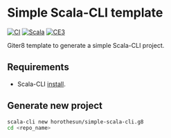 # Simple Scala-CLI template

[![CI](https://github.com/horothesun/simple-scala-cli.g8/actions/workflows/ci.yml/badge.svg)](https://github.com/horothesun/simple-scala-cli.g8/actions/workflows/ci.yml)
[![Scala](https://img.shields.io/badge/Scala-3%20%2F%202.13-%23DC322F?style=flat&labelColor=%23383838&logo=Scala&logoColor=%23DC322F&logoWidth=12&cacheSeconds=3600)](https://www.scala-lang.org/)
[![CE3](https://img.shields.io/badge/Cats%20Effect-3-%23DC322F?style=flat&labelColor=%23383838&logo=Scala&logoColor=%23DC322F&logoWidth=12&cacheSeconds=3600)](https://typelevel.org/cats-effect/)

Giter8 template to generate a simple Scala-CLI project.

## Requirements

- Scala-CLI [install](https://scala-cli.virtuslab.org/install).

## Generate new project

```bash
scala-cli new horothesun/simple-scala-cli.g8
cd <repo_name>
```
